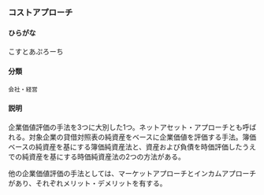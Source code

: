 <div style="display:none;">

## [あ行](securities-terms?id=あ行)
## [か行](securities-terms?id=か行)

</div>

### コストアプローチ

#### ひらがな

こすとあぷろーち

#### 分類

`会社・経営`

#### 説明

企業価値評価の手法を3つに大別した1つ。ネットアセット・アプローチとも呼ばれる。対象企業の貸借対照表の純資産をベースに企業価値を評価する手法。簿価ベースの純資産を基にする簿価純資産法と、資産および負債を時価評価したうえでの純資産を基にする時価純資産法の2つの方法がある。
 
他の企業価値評価の手法としては、マーケットアプローチとインカムアプローチがあり、それぞれメリット・デメリットを有する。

<div style="display:none;">

## [さ行](securities-terms?id=さ行)
## [た行](securities-terms?id=た行)
## [な行](securities-terms?id=な行)
## [は行](securities-terms?id=は行)
## [ま行](securities-terms?id=ま行)
## [や行](securities-terms?id=や行)
## [ら行](securities-terms?id=ら行)
## [わ行](securities-terms?id=わ行)
## [英数字・記号](securities-terms?id=英数字・記号)

</div>

